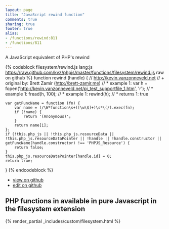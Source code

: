```yaml
---
layout: page
title: "JavaScript rewind function"
comments: true
sharing: true
footer: true
alias:
- /functions/rewind:811
- /functions/811
---
```

<!-- Generated by Rakefile:build -->
A JavaScript equivalent of PHP's rewind

{% codeblock filesystem/rewind.js lang:js https://raw.github.com/kvz/phpjs/master/functions/filesystem/rewind.js raw on github %}
function rewind (handle) {
    // http://kevin.vanzonneveld.net
    // +   original by: Brett Zamir (http://brett-zamir.me)
    // *     example 1: var h = fopen('http://kevin.vanzonneveld.net/pj_test_supportfile_1.htm', 'r');
    // *     example 1: fread(h, 100);
    // *     example 1: rewind(h);
    // *     returns 1: true

    var getFuncName = function (fn) {
        var name = (/\W*function\s+([\w\$]+)\s*\(/).exec(fn);
        if (!name) {
            return '(Anonymous)';
        }
        return name[1];
    };
    if (!this.php_js || !this.php_js.resourceData || !this.php_js.resourceDataPointer || !handle || !handle.constructor || getFuncName(handle.constructor) !== 'PHPJS_Resource') {
        return false;
    }
    this.php_js.resourceDataPointer[handle.id] = 0;
    return true;
}
{% endcodeblock %}

 - [view on github](https://github.com/kvz/phpjs/blob/master/functions/filesystem/rewind.js)
 - [edit on github](https://github.com/kvz/phpjs/edit/master/functions/filesystem/rewind.js)

## PHP functions in available in pure Javascript in the filesystem extension
{% render_partial _includes/custom/filesystem.html %}
